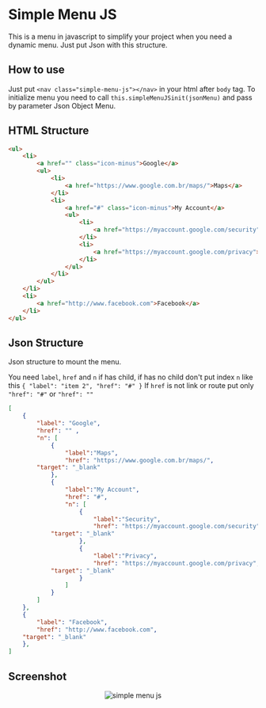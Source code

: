 # Simple Menu JS

This is a menu in javascript to simplify your project when you need a dynamic menu. Just put Json with this structure.  

## How to use

Just put `<nav class="simple-menu-js"></nav>` in your html after `body` tag.
To initialize menu you need to call `this.simpleMenuJSinit(jsonMenu)` and pass by parameter Json Object Menu.

## HTML Structure
```html
<ul>
    <li>
        <a href="" class="icon-minus">Google</a>
        <ul>
            <li>
                <a href="https://www.google.com.br/maps/">Maps</a>
            </li>
            <li>
                <a href="#" class="icon-minus">My Account</a>
                <ul>
                    <li>
                        <a href="https://myaccount.google.com/security">Security</a>
                    </li>
                    <li>
                        <a href="https://myaccount.google.com/privacy">Privacy</a>
                    </li>
                </ul>
            </li>
        </ul>
    </li>
    <li>
        <a href="http://www.facebook.com">Facebook</a>
    </li>
</ul>
```

## Json Structure 
Json structure to mount the menu.

You need `label`, `href` and `n` if has child, if has no child don't put index `n` like this `{ "label": "item 2", "href": "#" }`
If `href` is not link or route put only `"href": "#"` or `"href": ""`

```json
[
    { 
        "label": "Google", 
        "href": "" , 
        "n": [
            {
                "label":"Maps", 
                "href": "https://www.google.com.br/maps/",
		"target": "_blank"
            },
            {
                "label":"My Account", 
                "href": "#",
                "n": [
                    {
                        "label":"Security",
                        "href": "https://myaccount.google.com/security",
			"target": "_blank"
                    },
                    {
                        "label":"Privacy",
                        "href": "https://myaccount.google.com/privacy",
			"target": "_blank"
                    }
                ]
            }   
        ]
    },
    { 
        "label": "Facebook", 
        "href": "http://www.facebook.com",
	"target": "_blank"
    },
]
```

## Screenshot

<div style="text-align:center">
	<img src="https://sambrmg.github.io/simpleMenuJS/docs/simpleMenuJS.png" alt="simple menu js">
</div>
